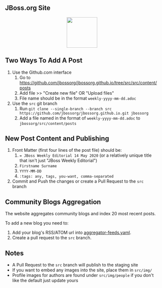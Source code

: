## JBoss.org Site
<p align="center">
<img height="100" width ="100" src = "https://github.com/PrathmeshMutke/jbossorg.github.io/blob/188bda9f3875a323652b26647d35d26a9d4f6fbf/JBoss_logo.svg"></IMG>

## Two Ways To Add A Post

1. Use the Github.com interface
    1. Go to https://github.com/jbossorg/jbossorg.github.io/tree/src/src/content/posts
    2. Add file >> "Create new file" OR "Upload files"
    3. File name should be in the format `weekly-yyyy-mm-dd.adoc`
2. Use the `src` git branch
    1. Run `git clone --single-branch --branch src https://github.com/jbossorg/jbossorg.github.io.git jbossorg`
    2. Add a file named in the format of `weekly-yyyy-mm-dd.adoc` to `jbossorg/src/content/posts`

## New Post Content and Publishing

1. Front Matter (first four lines of the post file) should be:
    1. `= JBoss Weekly Editorial 14 May 2020` (or a relatively unique title that isn't just "JBoss Weekly Editorial")
    2. `Firstname Surname`
    3. `YYYY-MM-DD`
    4. `:tags: any, tags, you-want, comma-separated`
2. Commit and Push the changes or create a Pull Request to the `src` branch

## Community Blogs Aggregation

The website aggregates community blogs and index 20 most recent posts.

To add a new blog you need to:
1. Add your blog's RSS/ATOM url into [aggregator-feeds.yaml](src/data/aggregator-feeds.yaml).
2. Create a pull request to the `src` branch.

## Notes

* A Pull Request to the `src` branch will publish to the staging site
* If you want to embed any images into the site, place them in `src/img/`
* Profile images for authors are found under `src/img/people` if you don't like the default just update yours
